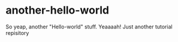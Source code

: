 # another-hello-world

So yeap, another "Hello-world" stuff. Yeaaaah! 
Just another tutorial repisitory 
